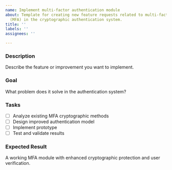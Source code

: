 ```yaml
---
name: Implement multi-factor authentication module
about: Template for creating new feature requests related to multi-factor authentication
  (MFA) in the cryptographic authentication system.
title: ''
labels: ''
assignees: ''

---
```


### Description
Describe the feature or improvement you want to implement.

### Goal
What problem does it solve in the authentication system?

### Tasks
- [ ] Analyze existing MFA cryptographic methods
- [ ] Design improved authentication model
- [ ] Implement prototype
- [ ] Test and validate results

### Expected Result
A working MFA module with enhanced cryptographic protection and user verification.

